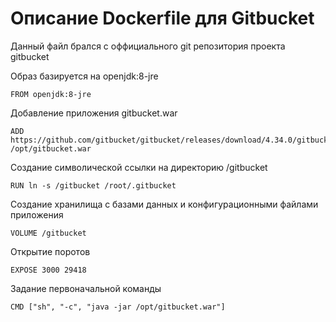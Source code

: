 # Описание Dockerfile для Gitbucket
Данный файл брался c оффициального git репозитория проекта gitbucket

Образ базируется на  openjdk:8-jre
```
FROM openjdk:8-jre
```
Добавление приложения gitbucket.war
```
ADD https://github.com/gitbucket/gitbucket/releases/download/4.34.0/gitbucket.war /opt/gitbucket.war
```
Создание символической ссылки на директорию /gitbucket
```
RUN ln -s /gitbucket /root/.gitbucket
```
Создание хранилища с базами данных и конфигурационными файлами приложения
```
VOLUME /gitbucket
```
Открытие поротов
```
EXPOSE 3000 29418
```
Задание первоначальной команды
```
CMD ["sh", "-c", "java -jar /opt/gitbucket.war"]
```
